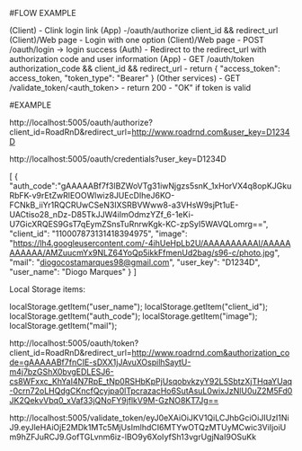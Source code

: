 #FLOW EXAMPLE

(Client)    - Clink login link
(App)       -/oauth/authorize client_id && redirect_url
(Client)/Web page    - Login with one option
(Client)/Web page   - POST /oauth/login -> login success
(Auth)   - Redirect to the redirect_url with authorization code and user information
(App)       - GET /oauth/token authorization_code && client_id && redirect_url
            - return { 
                        "access_token": access_token,
                        "token_type": "Bearer"
                    }
(Other services) - GET /validate_token/<auth_token>
                 - return 200 - "OK" if token is valid



#EXAMPLE

http://localhost:5005/oauth/authorize?client_id=RoadRnD&redirect_url=http://www.roadrnd.com&user_key=D1234D

http://localhost:5005/oauth/credentials?user_key=D1234D

[
    {
        "auth_code":"gAAAAABf7f3lBZWoVTg31iwNjgzs5snK_1xHorVX4q8opKJGkuRbFK-v9rEtZwRlEOOWlwiz8JUEcDIheJ6KO-FCNkB_iiYr1RQCRUwCSeN3IXSRBVWww8-a3VHsW9sjPt1uE-UACtiso28_nDz-D85TkJJW4iImOdmzYZf_6-1eKi-U7GicXRQES9GsT7qEymZSnsTuRnrwKgk-KC-zpSyI5WAVQLomrg==", 
        "client_id": "110007873131418394975", 
        "image": "https://lh4.googleusercontent.com/-4ihUeHpLb2U/AAAAAAAAAAI/AAAAAAAAAAA/AMZuucmYx9NLZ64YoQp5ikkFfmenUd2bag/s96-c/photo.jpg", 
        "mail": "diogocostamarques98@gmail.com", 
        "user_key": "D1234D", 
        "user_name": "Diogo Marques"
    }
]


Local Storage items:

localStorage.getItem("user_name");
localStorage.getItem("client_id");
localStorage.getItem("auth_code");
localStorage.getItem("image");
localStorage.getItem("mail");


http://localhost:5005/oauth/token?client_id=RoadRnD&redirect_url=http://www.roadrnd.com&authorization_code=gAAAAABf7fnCIE-sDXX1jJAvuXOspilhSaytU-m4j7bzGShX0bvgEDLESJ6-cs8WFxxc_KhYaI4N7RpE_tNp0RSHbKpPjUsqobvkzyY92L5SbtzXjTHqaYUaq-0crn72oLHQdgCKncfQcyjpa0lTpcrazacHo6SutAsuL0wixJzNlU0uZ2M5Fd0JK2QekvVbq0_xVaf33jQNoFY9jflkV9M-GzNO8KT7Jg==

http://localhost:5005/validate_token/eyJ0eXAiOiJKV1QiLCJhbGciOiJIUzI1NiJ9.eyJleHAiOjE2MDk1MTc5MjUsImlhdCI6MTYwOTQzMTUyMCwic3ViIjoiUm9hZFJuRCJ9.GofTGLvnm6iz-lBO9y6XoIyfSh13vgrUgjNaI9OSuKk